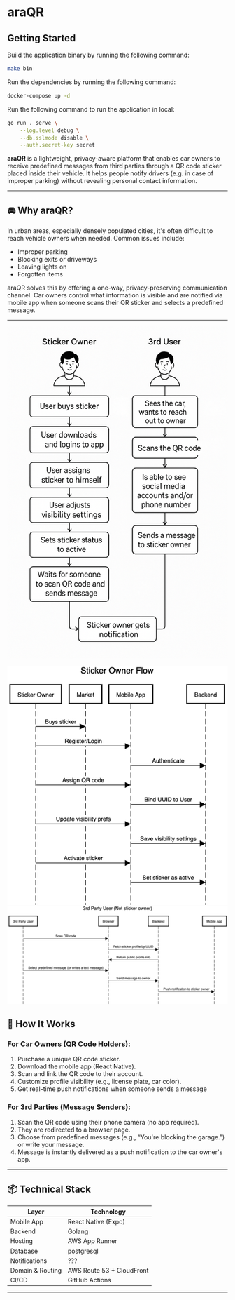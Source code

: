 # araQR

## Getting Started

Build the application binary by running the following command:

```bash
make bin
```

Run the dependencies by running the following command:

```bash
docker-compose up -d
```

Run the following command to run the application in local:

```bash
go run . serve \
    --log.level debug \
    --db.sslmode disable \
    --auth.secret-key secret
```

**araQR** is a lightweight, privacy-aware platform that enables car owners to receive predefined messages from third
parties through a QR code sticker placed inside their vehicle. It helps people notify drivers (e.g. in case of improper
parking) without revealing personal contact information.

---

## 🚘 Why araQR?

In urban areas, especially densely populated cities, it's often difficult to reach vehicle owners when needed. Common
issues include:

- Improper parking
- Blocking exits or driveways
- Leaving lights on
- Forgotten items

araQR solves this by offering a one-way, privacy-preserving communication channel. Car owners control what information
is visible and are notified via mobile app when someone scans their QR sticker and selects a predefined message.

---


![Vertical Sequence](/assets/vertical_sequence.png)

![Sequence Diagram for Sticker Owner](/assets/sticker-owner-flow.png)
![3rd Party User Flow](/assets/3rd_party_user_flow.png)

## 📱 How It Works

### For Car Owners (QR Code Holders):

1. Purchase a unique QR code sticker.
2. Download the mobile app (React Native).
3. Scan and link the QR code to their account.
4. Customize profile visibility (e.g., license plate, car color).
5. Get real-time push notifications when someone sends a message

### For 3rd Parties (Message Senders):

1. Scan the QR code using their phone camera (no app required).
2. They are redirected to a browser page.
3. Choose from predefined messages (e.g., “You're blocking the garage.”) or write your message.
4. Message is instantly delivered as a push notification to the car owner's app.

---

## 📦 Technical Stack

| Layer            | Technology                |
|------------------|---------------------------|
| Mobile App       | React Native (Expo)       |
| Backend          | Golang                    |
| Hosting          | AWS App Runner            |
| Database         | postgresql                |
| Notifications    | ???                       |
| Domain & Routing | AWS Route 53 + CloudFront |
| CI/CD            | GitHub Actions            |

---